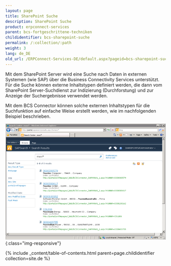 ```yaml
---
layout: page
title: SharePoint Suche
description: SharePoint Suche
product: erpconnect-services
parent: bcs-fortgeschrittene-techniken
childidentifier: bcs-sharepoint-suche
permalink: /:collection/:path
weight: 3
lang: de_DE
old_url: /ERPConnect-Services-DE/default.aspx?pageid=bcs-sharepoint-suche
---
```


Mit dem SharePoint Server wird eine Suche nach Daten in externen Systemen (wie SAP) über die Business Connectivity Services unterstützt. Für die Suche können externe Inhaltstypen definiert werden, die dann vom SharePoint Server-Suchdienst zur Indizierung (Durchforstung) und zur Anzeige der Suchergebnisse verwendet werden.

Mit dem BCS Connector können solche externen Inhaltstypen für die Suchfunktion auf einfache Weise erstellt werden, wie im nachfolgenden Beispiel beschrieben.

![BCS-Search-Results](/img/content/BCS-Search-Results.png){:class="img-responsive"}


{% include _content/table-of-contents.html parent=page.childidentifier collection=site.de %}